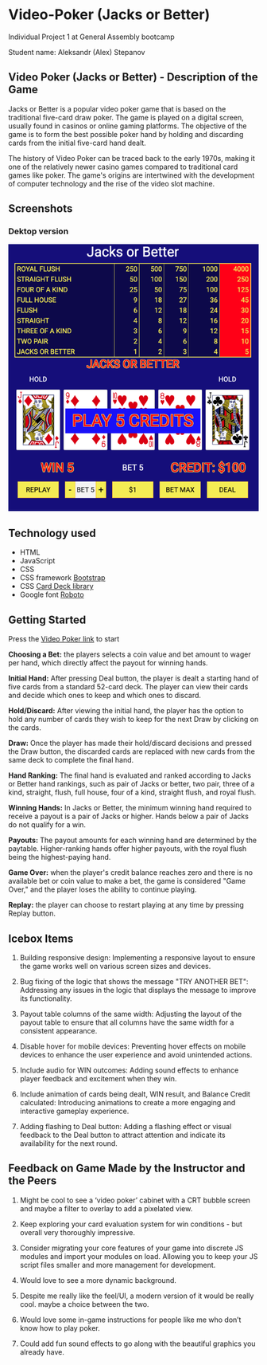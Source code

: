 # Video-Poker (Jacks or Better)
Individual Project 1 at General Assembly bootcamp

Student name: Aleksandr (Alex) Stepanov

## Video Poker (Jacks or Better) - Description of the Game

Jacks or Better is a popular video poker game that is based on the traditional five-card draw poker. The game is played on a digital screen, usually found in casinos or online gaming platforms. The objective of the game is to form the best possible poker hand by holding and discarding cards from the initial five-card hand dealt.

The history of Video Poker can be traced back to the early 1970s, making it one of the relatively newer casino games compared to traditional card games like poker. The game's origins are intertwined with the development of computer technology and the rise of the video slot machine.

## Screenshots

### Dektop version
![Video Poker Desktop](/assets/Jacks%20or%20Better%20desktop.png)

## Technology used
- HTML
- JavaScript
- CSS
- CSS framework [Bootstrap](https://getbootstrap.com/docs/5.3/getting-started/introduction/)
- CSS [Card Deck library](css/card-library/css/cardstarter.css)
- Google font [Roboto](https://fonts.google.com/specimen/Roboto)

## Getting Started

Press the [Video Poker link](https://stepanovcodes.github.io/video-poker/) to start

__Choosing a Bet:__ the players selects a coin value and bet amount to wager per hand, which directly affect the payout for winning hands.

__Initial Hand:__ After pressing Deal button, the player is dealt a starting hand of five cards from a standard 52-card deck. The player can view their cards and decide which ones to keep and which ones to discard.

__Hold/Discard:__ After viewing the initial hand, the player has the option to hold any number of cards they wish to keep for the next Draw by clicking on the cards.

__Draw:__ Once the player has made their hold/discard decisions and pressed the Draw button, the discarded cards are replaced with new cards from the same deck to complete the final hand.

__Hand Ranking:__ The final hand is evaluated and ranked according to Jacks or Better hand rankings, such as pair of Jacks or better, two pair, three of a kind, straight, flush, full house, four of a kind, straight flush, and royal flush.

__Winning Hands:__ In Jacks or Better, the minimum winning hand required to receive a payout is a pair of Jacks or higher. Hands below a pair of Jacks do not qualify for a win.

__Payouts:__ The payout amounts for each winning hand are determined by the paytable. Higher-ranking hands offer higher payouts, with the royal flush being the highest-paying hand.

__Game Over:__ when the player's credit balance reaches zero and there is no available bet or coin value to make a bet, the game is considered "Game Over," and the player loses the ability to continue playing.

__Replay:__ the player can choose to restart playing at any time by pressing Replay button.

## Icebox Items

1. Building responsive design: Implementing a responsive layout to ensure the game works well on various screen sizes and devices.

2. Bug fixing of the logic that shows the message "TRY ANOTHER BET": Addressing any issues in the logic that displays the message to improve its functionality.

3. Payout table columns of the same width: Adjusting the layout of the payout table to ensure that all columns have the same width for a consistent appearance.

4. Disable hover for mobile devices: Preventing hover effects on mobile devices to enhance the user experience and avoid unintended actions.

5. Include audio for WIN outcomes: Adding sound effects to enhance player feedback and excitement when they win.

6. Include animation of cards being dealt, WIN result, and Balance Credit calculated: Introducing animations to create a more engaging and interactive gameplay experience.

7. Adding flashing to Deal button: Adding a flashing effect or visual feedback to the Deal button to attract attention and indicate its availability for the next round.


## Feedback on Game Made by the Instructor and the Peers

1. Might be cool to see a ‘video poker’ cabinet with a CRT bubble screen and maybe a filter to overlay to add a pixelated view.

2. Keep exploring your card evaluation system for win conditions - but overall very thoroughly impressive.

3. Consider migrating your core features of your game into discrete JS modules and import your modules on load. Allowing you to keep your JS script files smaller and more management for development.

4. Would love to see a more dynamic background.

5. Despite me really like the feel/UI, a modern version of it would be really cool. maybe a choice between the two.

6. Would love some in-game instructions for people like me who don’t know how to play poker.

7. Could add fun sound effects to go along with the beautiful graphics you already have.




